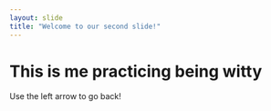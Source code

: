 ```yaml
---
layout: slide
title: "Welcome to our second slide!"
---
```

# This is me practicing being witty
Use the left arrow to go back!
